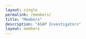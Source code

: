 ```yaml
---
layout: single
permalink: /members/
title: "Members"
description: "ASAP Investigators"
layout: members
---
```

